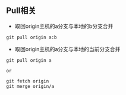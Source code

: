 ## Pull相关
* 取回origin主机的a分支与本地的b分支合并 
```
git pull origin a:b
```
* 取回origin主机的a分支与本地的当前分支合并
```
git pull origin a

or

git fetch origin
git merge origin/a
```
